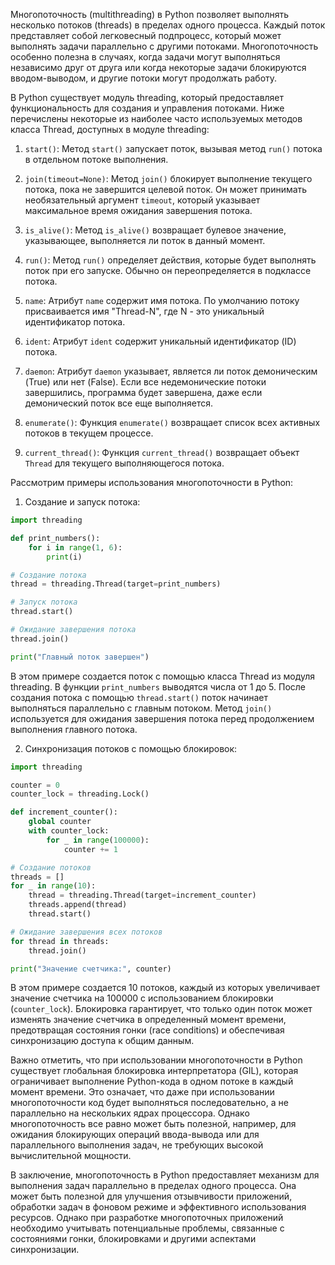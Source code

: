Многопоточность (multithreading) в Python позволяет выполнять несколько потоков (threads) в пределах одного процесса. Каждый поток представляет собой легковесный подпроцесс, который может выполнять задачи параллельно с другими потоками. Многопоточность особенно полезна в случаях, когда задачи могут выполняться независимо друг от друга или когда некоторые задачи блокируются вводом-выводом, и другие потоки могут продолжать работу.

В Python существует модуль threading, который предоставляет функциональность для создания и управления потоками.
Ниже перечислены некоторые из наиболее часто используемых методов класса Thread, доступных в модуле threading:
1. `start()`: Метод `start()` запускает поток, вызывая метод `run()` потока в отдельном потоке выполнения.

2. `join(timeout=None)`: Метод `join()` блокирует выполнение текущего потока, пока не завершится целевой поток. Он может принимать необязательный аргумент `timeout`, который указывает максимальное время ожидания завершения потока.

3. `is_alive()`: Метод `is_alive()` возвращает булевое значение, указывающее, выполняется ли поток в данный момент.

4. `run()`: Метод `run()` определяет действия, которые будет выполнять поток при его запуске. Обычно он переопределяется в подклассе потока.

5. `name`: Атрибут `name` содержит имя потока. По умолчанию потоку присваивается имя "Thread-N", где N - это уникальный идентификатор потока.

6. `ident`: Атрибут `ident` содержит уникальный идентификатор (ID) потока.

7. `daemon`: Атрибут `daemon` указывает, является ли поток демоническим (True) или нет (False). Если все недемонические потоки завершились, программа будет завершена, даже если демонический поток все еще выполняется.

8. `enumerate()`: Функция `enumerate()` возвращает список всех активных потоков в текущем процессе.

9. `current_thread()`: Функция `current_thread()` возвращает объект `Thread` для текущего выполняющегося потока.

Рассмотрим примеры использования многопоточности в Python:

1. Создание и запуск потока:
```python
import threading

def print_numbers():
    for i in range(1, 6):
        print(i)

# Создание потока
thread = threading.Thread(target=print_numbers)

# Запуск потока
thread.start()

# Ожидание завершения потока
thread.join()

print("Главный поток завершен")
```
В этом примере создается поток с помощью класса Thread из модуля threading. В функции `print_numbers` выводятся числа от 1 до 5. После создания потока с помощью `thread.start()` поток начинает выполняться параллельно с главным потоком. Метод `join()` используется для ожидания завершения потока перед продолжением выполнения главного потока.

2. Синхронизация потоков с помощью блокировок:
```python
import threading

counter = 0
counter_lock = threading.Lock()

def increment_counter():
    global counter
    with counter_lock:
        for _ in range(100000):
            counter += 1

# Создание потоков
threads = []
for _ in range(10):
    thread = threading.Thread(target=increment_counter)
    threads.append(thread)
    thread.start()

# Ожидание завершения всех потоков
for thread in threads:
    thread.join()

print("Значение счетчика:", counter)
```
В этом примере создается 10 потоков, каждый из которых увеличивает значение счетчика на 100000 с использованием блокировки (`counter_lock`). Блокировка гарантирует, что только один поток может изменять значение счетчика в определенный момент времени, предотвращая состояния гонки (race conditions) и обеспечивая синхронизацию доступа к общим данным.


Важно отметить, что при использовании многопоточности в Python существует глобальная блокировка интерпретатора (GIL), которая ограничивает выполнение Python-кода в одном потоке в каждый момент времени. Это означает, что даже при использовании многопоточности код будет выполняться последовательно, а не параллельно на нескольких ядрах процессора. Однако многопоточность все равно может быть полезной, например, для ожидания блокирующих операций ввода-вывода или для параллельного выполнения задач, не требующих высокой вычислительной мощности.

В заключение, многопоточность в Python предоставляет механизм для выполнения задач параллельно в пределах одного процесса. Она может быть полезной для улучшения отзывчивости приложений, обработки задач в фоновом режиме и эффективного использования ресурсов. Однако при разработке многопоточных приложений необходимо учитывать потенциальные проблемы, связанные с состояниями гонки, блокировками и другими аспектами синхронизации.
